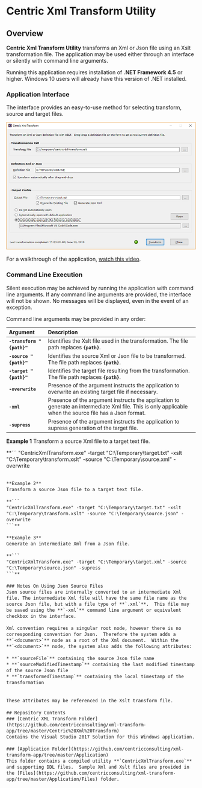 # Centric Xml Transform Utility
## Overview
**Centric Xml Transform Utility** transforms an Xml or Json file using an Xslt transformation file. The application may be used either through an interface or silently with command line arguments.

Running this application requires installation of **.NET Framework 4.5** or higher.  Windows 10 users will already have this version of .NET installed.

### Application Interface
The interface provides an easy-to-use method for selecting transform, source and target files.

![alt text](https://github.com/centricconsulting/xml-transform-app/blob/master/Application/Files/screenshot.png "Centric Xml Transform Interface")

For a walkthrough of the application, [watch this video](https://youtu.be/qDaesrvaqrM).

### Command Line Execution
Silent execution may be achieved by running the application with command line arguments.  If any command line arguments are provided, the interface will not be shown. No messages will be displayed, even in the event of an exception.

Command line arguments may be provided in any order:

Argument                  |  Description
:-------------------------|:---------------
**`-transform "{path}"`** | Identifies the Xslt file used in the transformation.  The file path replaces **`{path}`**.
**`-source "{path}"`**    | Identifies the source Xml or Json file to be transformed.  The file path replaces **`{path}`**.
**`-target "{path}"`**    | Identifies the target file resulting from the transformation.  The file path replaces **`{path}`**.
**`-overwrite`**          | Presence of the argument instructs the application to overwrite an existing target file if necessary.
**`-xml`**                | Presence of the argument instructs the application to generate an intermediate Xml file.  This is only applicable when the source file has a Json format.
**`-supress`**            | Presence of the argument instructs the application to supress generation of the target file.

**Example 1**
Transform a source Xml file to a target text file.

**```
"CentricXmlTransform.exe" -target "C:\Temporary\target.txt" -xslt "C:\Temporary\transform.xslt" -source "C:\Temporary\source.xml" -overwrite
```**

**Example 2**
Transform a source Json file to a target text file.

**```
"CentricXmlTransform.exe" -target "C:\Temporary\target.txt" -xslt "C:\Temporary\transform.xslt" -source "C:\Temporary\source.json" -overwrite
```**

**Example 3**
Generate an intermediate Xml from a Json file.

**```
"CentricXmlTransform.exe" -target "C:\Temporary\target.xml" -source "C:\Temporary\source.json" -supress
```**

### Notes On Using Json Source Files
Json source files are internally converted to an intermediate Xml file. The intermediate Xml file will have the same file name as the source Json file, but with a file type of **`.xml`**.  This file may be saved using the **`-xml`** command line argument or equivalent checkbox in the interface.

Xml convention requires a singular root node, however there is no corresponding convention for Json.  Therefore the system adds a **`<document>`** node as a root of the Xml document.  Within the **`<document>`** node, the system also adds the following attributes: 

* **`sourceFile`** containing the source Json file name
* **`sourceModifiedTimestamp`** containing the last modified timestamp of the source Json file
* **`transformedTimestamp`** containing the local timestamp of the transformation


These attributes may be referenced in the Xslt transform file.

## Repository Contents
### [Centric XML Transform Folder](https://github.com/centricconsulting/xml-transform-app/tree/master/Centric%20Xml%20Transform)
Contains the Visual Studio 2017 Solution for this Windows application.

### [Application Folder](https://github.com/centricconsulting/xml-transform-app/tree/master/Application)
This folder contains a compiled utility **`CentricXmlTransform.exe`** and supporting DDL files.  Sample Xml and Xslt files are provided in the [Files](https://github.com/centricconsulting/xml-transform-app/tree/master/Application/Files) folder.